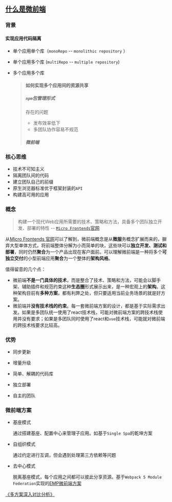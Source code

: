 ## [什么是微前端](https://github.com/efoxTeam/emp/wiki/《什么是微前端》,https://swearer23.github.io/micro-frontends/)

### 背景

#### 实现应用代码隔离

+ 单个应用单个库（`monoRepo` -- `monolithic repository` ）

+ 单个应用多个库 (`multiRepo` -- `multiple repository`)

+ 多个应用多个库

  >#### 如何实现多个应用间的资源共享
  >
  >##### `npm`包管理形式
  >
  >存在的问题
  >
  >+ 发布效率低下
  >+ 多团队协作容易不规范
  >
  >##### 微前端

### 核心思维

+ 技术不可知主义
+ 隔离团队间的代码
+ 建立团队自己的前缀
+ 原生浏览器标准优于框架封装的`API`
+ 构建高可用的应用

### 概念

> 构建一个现代Web应用所需要的技术、策略和方法，具备多个团队独立开发、部署的特性 -- [`Micro Frontends`官网](https://swearer23.github.io/micro-frontends/)

从[Micro Frontends 官网](https://micro-frontends.org/)可以了解到，微前端概念是从**微服**务概念扩展而来的，摒弃大型单体方式，将前端整体分解为小而简单的块，这些块可以**独立开发、测试和部署**，同时仍然**聚合**为一个产品出现在客户面前。可以理解微前端是一种将多个**可独立交付**的小型前端应用**聚合**为一个整体的**架构风格**。

值得留意的几个点：

- 微前端**不是一门具体的技术**，而是整合了技术、策略和方法，可能会以脚手架、辅助插件和规范约束这种**生态圈**形式展示出来，是一种宏观上的**架构**。这种架构目前有**多种方案**，都有利弊之处，但只要适用当前业务场景的就是好方案。
- 微前端并**没有技术栈的约束**。每一套微前端方案的设计，都是基于实际需求出发。如果是多团队统一使用了react技术栈，可能对微前端方案的跨技术栈使用并没有要求；如果是多团队同时使用了react和`vue`技术栈，可能就对微前端的跨技术栈要求比较高。

### 优势

+ 同步更新

+ 增量升级

+ 简单、解耦的代码库

+ 独立部署

+ 自主的团队

### 微前端方案

+ 基座模式

  通过搭建基座、配置中心来管理子应用。如基于`Single Spa`的乾坤方案

+ 自组织模式

  通过约定进行互调，但会遇到处理第三方依赖等问题

+ 去中心模式

  脱离基座模式，每个应用之间都可以彼此分享资源。基于`Webpack 5 Module Federation`实现的[EMP微前端方案](https://github.com/efoxTeam/emp)

[《多方案深入对比分析》](https://github.com/efoxTeam/emp/wiki/《对比多种微前端方案》)